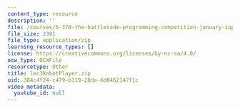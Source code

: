 ```yaml
---
content_type: resource
description: ''
file: /courses/6-370-the-battlecode-programming-competition-january-iap-2013/384c4f24c479b11928da6d0462147f1c_lec3RobotPlayer.zip
file_size: 2391
file_type: application/zip
learning_resource_types: []
license: https://creativecommons.org/licenses/by-nc-sa/4.0/
ocw_type: OCWFile
resourcetype: Other
title: lec3RobotPlayer.zip
uid: 384c4f24-c479-b119-28da-6d0462147f1c
video_metadata:
  youtube_id: null
---
```


